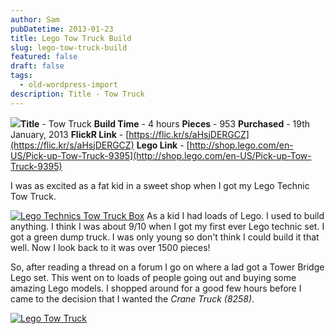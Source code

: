 ```yaml
---
author: Sam
pubDatetime: 2013-01-23
title: Lego Tow Truck Build
slug: lego-tow-truck-build
featured: false
draft: false
tags:
  - old-wordpress-import
description: Title - Tow Truck
---
```


![](https://farm9.staticflickr.com/8075/8394445987_dcdb8fe12d_m.jpg)**Title** - Tow Truck
**Build Time** - 4 hours
**Pieces** - 953
**Purchased** - 19th January, 2013
**FlickR Link** - [https://flic.kr/s/aHsjDERGCZ](https://flic.kr/s/aHsjDERGCZ)
**Lego Link** - [http://shop.lego.com/en-US/Pick-up-Tow-Truck-9395](http://shop.lego.com/en-US/Pick-up-Tow-Truck-9395)

I was as excited as a fat kid in a sweet shop when I got my Lego Technic Tow Truck. 

[![Lego Technics Tow Truck Box](http://farm9.staticflickr.com/8464/8395580898_749e1b6d64_n.jpg)](http://www.flickr.com/photos/bonx/8395580898/) As a kid I had loads of Lego. I used to build anything. I think I was about 9/10 when I got my first ever Lego technic set. I got a green dump truck. I was only young so don't think I could build it that well. Now I look back to it was over 1500 pieces!

So, after reading a thread on a forum I go on where a lad got a Tower Bridge Lego set. This went on to loads of people going out and buying some amazing Lego models. I shopped around for a good few hours before I came to the decision that I wanted the *Crane Truck (8258)*. 

[![Lego Tow Truck](http://farm9.staticflickr.com/8371/8394491833_74695d8b51_c.jpg)](http://www.flickr.com/photos/bonx/8394491833/)